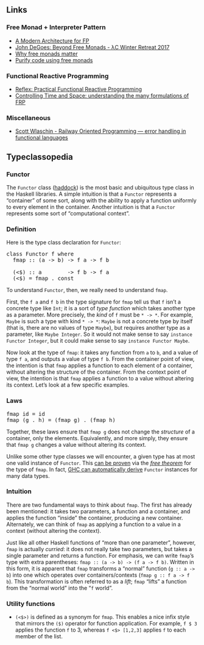 ## Links

### Free Monad + Interpreter Pattern
- [A Modern Architecture for FP](http://degoes.net/articles/modern-fp)
- [John DeGoes: Beyond Free Monads - λC Winter Retreat 2017](https://www.youtube.com/watch?v=A-lmrvsUi2Y)
- [Why free monads matter](http://www.haskellforall.com/2012/06/you-could-have-invented-free-monads.html)
- [Purify code using free monads](http://www.haskellforall.com/2012/07/purify-code-using-free-monads.html)

### Functional Reactive Programming
- [Reflex: Practical Functional Reactive Programming](https://www.youtube.com/watch?v=dOy7zIk3IUI)
- [Controlling Time and Space: understanding the many formulations of FRP](https://www.youtube.com/watch?v=Agu6jipKfYw)

### Miscellaneous
- [Scott Wlaschin - Railway Oriented Programming — error handling in functional languages](https://vimeo.com/97344498)
## Typeclassopedia

### Functor

The `Functor` class ([haddock](https://hackage.haskell.org/package/base/docs/Prelude.html#t:Functor)) is the most basic and ubiquitous type class in the Haskell libraries. A simple intuition is that a `Functor` represents a “container” of some sort, along with the ability to apply a function uniformly to every element in the container. Another intuition is that a `Functor` represents some sort of “computational context”.

### Definition

Here is the type class declaration for `Functor`:

<pre>
class Functor f where
  fmap :: (a -> b) -> f a -> f b

  (<$) :: a        -> f b -> f a
  (<$) = fmap . const
</pre>

To understand `Functor`, then, we really need to understand `fmap`.

First, the `f a` and `f b` in the type signature for `fmap` tell us that `f` isn’t a concrete type like `Int`; it is a sort of _type function_ which takes another type as a parameter. More precisely, the _kind_ of `f` must be `* -> *`. For example, `Maybe` is such a type with kind `* -> *`: `Maybe` is not a concrete type by itself (that is, there are no values of type `Maybe`), but requires another type as a parameter, like `Maybe Integer`. So it would not make sense to say `instance Functor Integer`, but it could make sense to say `instance Functor Maybe`.

Now look at the type of `fmap`: it takes any function from `a` to `b`, and a value of type `f a`, and outputs a value of type `f b`. From the container point of view, the intention is that `fmap` applies a function to each element of a container, without altering the structure of the container. From the context point of view, the intention is that `fmap` applies a function to a value without altering its context. Let’s look at a few specific examples.

### Laws

<pre>
fmap id = id
fmap (g . h) = (fmap g) . (fmap h)
</pre>

Together, these laws ensure that `fmap g` does not change the _structure_ of a container, only the elements. Equivalently, and more simply, they ensure that `fmap g` changes a value without altering its context.

Unlike some other type classes we will encounter, a given type has at most one valid instance of `Functor`. This [can be proven](http://archive.fo/U8xIY) via the [_free theorem_](http://homepages.inf.ed.ac.uk/wadler/topics/parametricity.html#free) for the type of `fmap`.  In fact, [GHC can automatically derive](http://byorgey.wordpress.com/2010/03/03/deriving-pleasure-from-ghc-6-12-1/) `Functor` instances for many data types.

### Intuition

There are two fundamental ways to think about `fmap`. The first has already been mentioned: it takes two parameters, a function and a container, and applies the function “inside” the container, producing a new container. Alternately, we can think of `fmap` as applying a function to a value in a context (without altering the context).

Just like all other Haskell functions of “more than one parameter”, however, `fmap` is actually _curried_: it does not really take two parameters, but takes a single parameter and returns a function. For emphasis, we can write `fmap`’s type with extra parentheses: `fmap :: (a -> b) -> (f a -> f b)`. Written in this form, it is apparent that `fmap` transforms a “normal” function (`g :: a -> b`) into one which operates over containers/contexts (`fmap g :: f a -> f b`). This transformation is often referred to as a _lift_; `fmap` “lifts” a function from the “normal world” into the “`f` world”.

### Utility functions

* `(<$>)` is defined as a synonym for `fmap`.  This enables a nice infix style that mirrors the `($)` operator for function application. For example, `f $ 3` applies the function `f` to 3, whereas `f <$> [1,2,3]` applies `f` to each member of the list.
